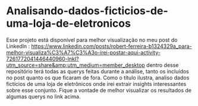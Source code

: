 # Analisando-dados-ficticios-de-uma-loja-de-eletronicos
Esse projeto está disponível para melhor visualização no meu post do Linkedln : https://www.linkedin.com/posts/robert-ferreira-b1324329a_para-melhor-visualiza%C3%A7%C3%A3o-irei-postar-aqui-activity-7261772041446440960-lnkI?utm_source=share&amp;utm_medium=member_desktop
dentro desse repositório terá todas as querys feitas durante a análise, tanto os incluídos no post quanto os que ficaram de fora. Como o título ilustra, analiso dados fictícios de uma loja de eletrônicos onde irei extrair insights interessantes sobre esse conjunto. Fique a vontade de melhor visualizar os resultados de algumas querys no link acima.
